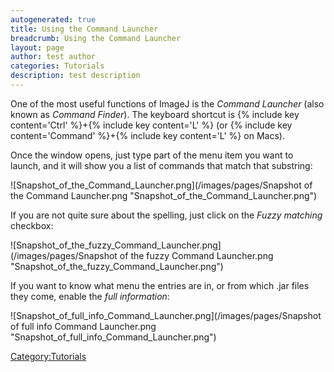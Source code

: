 ```yaml
---
autogenerated: true
title: Using the Command Launcher
breadcrumb: Using the Command Launcher
layout: page
author: test author
categories: Tutorials
description: test description
---
```


One of the most useful functions of ImageJ is the *Command Launcher* (also known as *Command Finder*). The keyboard shortcut is {% include key content='Ctrl' %}+{% include key content='L' %} (or {% include key content='Command' %}+{% include key content='L' %} on Macs).

Once the window opens, just type part of the menu item you want to launch, and it will show you a list of commands that match that substring:

![Snapshot\_of\_the\_Command\_Launcher.png](/images/pages/Snapshot of the Command Launcher.png "Snapshot_of_the_Command_Launcher.png")

If you are not quite sure about the spelling, just click on the *Fuzzy matching* checkbox:

![Snapshot\_of\_the\_fuzzy\_Command\_Launcher.png](/images/pages/Snapshot of the fuzzy Command Launcher.png "Snapshot_of_the_fuzzy_Command_Launcher.png")

If you want to know what menu the entries are in, or from which .jar files they come, enable the *full information*:

![Snapshot\_of\_full\_info\_Command\_Launcher.png](/images/pages/Snapshot of full info Command Launcher.png "Snapshot_of_full_info_Command_Launcher.png")

[Category:Tutorials](Category_Tutorials "wikilink")
